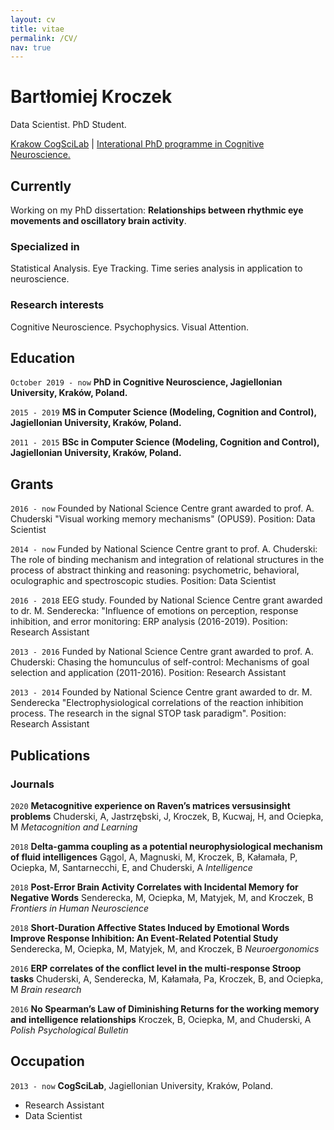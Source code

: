 ```yaml
---
layout: cv
title: vitae
permalink: /CV/
nav: true
---
```


# Bartłomiej Kroczek

Data Scientist. PhD Student. 

<div id="webaddress">
<a href="isaac@applesdofall.org">Krakow CogSciLab</a>
| <a href="http://2019.cognes.psychologia.uj.edu.pl/">Interational PhD programme in Cognitive Neuroscience.</a>
</div>


## Currently

Working on my PhD dissertation: **Relationships between rhythmic eye movements and oscillatory brain activity**.

### Specialized in

Statistical Analysis. Eye Tracking. Time series analysis in application to neuroscience. 


### Research interests

Cognitive Neuroscience. Psychophysics. Visual Attention. 


## Education

`October 2019 - now`
__PhD in Cognitive Neuroscience, Jagiellonian University, Kraków, Poland.__

`2015 - 2019`
__MS in Computer Science (Modeling, Cognition and Control), Jagiellonian University, Kraków, Poland.__

`2011 - 2015`
__BSc in Computer Science (Modeling, Cognition and Control), Jagiellonian University, Kraków, Poland.__



## Grants

`2016 - now`
Founded by National Science Centre grant awarded to prof. A. Chuderski "Visual working memory mechanisms" (OPUS9). Position: Data Scientist

`2014 - now`
Funded by National Science Centre grant to prof. A. Chuderski: The role of binding mechanism and integration of relational structures in the process of abstract thinking and reasoning: psychometric, behavioral, oculographic and spectroscopic studies. Position: Data Scientist

`2016 - 2018`
EEG study. Founded by National Science Centre grant awarded to dr. M. Senderecka: "Influence of emotions on perception, response inhibition, and error monitoring: ERP analysis (2016-2019). Position: Research Assistant

`2013 - 2016`
Funded by National Science Centre grant awarded to prof. A. Chuderski: Chasing the homunculus of self-control: Mechanisms of goal selection and application (2011-2016). Position: Research Assistant

`2013 - 2014`
Founded by National Science Centre grant awarded to dr. M. Senderecka "Electrophysiological correlations of the reaction inhibition process. The research in the signal STOP task paradigm". Position: Research Assistant


## Publications

### Journals

`2020`
**Metacognitive experience on Raven’s matrices versusinsight problems** Chuderski, A, Jastrzębski, J, Kroczek, B, Kucwaj, H, and Ociepka, M *Metacognition and Learning*  

`2018`
**Delta-gamma coupling as a potential neurophysiological mechanism of fluid intelligences** Gągol, A, Magnuski, M, Kroczek, B, Kałamała, P, Ociepka, M, Santarnecchi, E, and Chuderski, A *Intelligence*  

`2018`
**Post-Error Brain Activity Correlates with Incidental Memory for Negative Words**  Senderecka, M, Ociepka, M, Matyjek, M, and Kroczek, B *Frontiers in Human Neuroscience*  

`2018`
**Short-Duration Affective States Induced by Emotional Words Improve Response Inhibition: An Event-Related Potential Study**  Senderecka, M, Ociepka, M, Matyjek, M, and Kroczek, B  *Neuroergonomics*  

`2016`
**ERP correlates of the conflict level in the multi-response Stroop tasks**  Chuderski, A, Senderecka, M, Kałamała, Pa, Kroczek, B, and Ociepka, M  *Brain research*  

`2016`
**No Spearman’s Law of Diminishing Returns for the working memory and intelligence relationships**  Kroczek, B, Ociepka, M, and Chuderski, A  *Polish Psychological Bulletin*  

## Occupation

`2013 - now`
__CogSciLab__, Jagiellonian University, Kraków, Poland.
- Research Assistant
- Data Scientist
